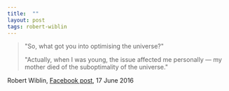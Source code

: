 ```yaml
---
title:  ""
layout: post
tags: robert-wiblin
---
```


> "So, what got you into optimising the universe?"
>
> "Actually, when I was young, the issue affected me personally — my mother died of the suboptimality of the universe."

Robert Wiblin, [Facebook post](https://www.facebook.com/robert.wiblin/posts/727790207475), 17 June 2016
